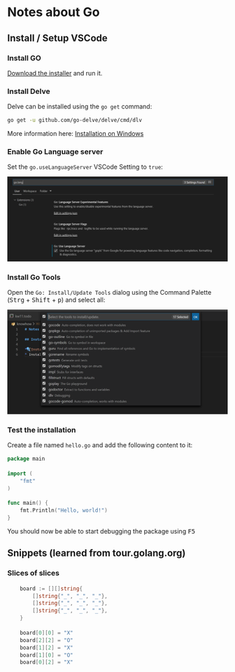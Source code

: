 # Notes about Go

## Install / Setup VSCode

### Install GO

[Download the installer](https://golang.org/dl/) and run it.

### Install Delve

Delve can be installed using the `go get` command:

```bash
go get -u github.com/go-delve/delve/cmd/dlv
```

More information here: [Installation on Windows](https://github.com/go-delve/delve/blob/master/Documentation/installation/windows/install.md#installation-on-windows)

### Enable Go Language server

Set the `go.useLanguageServer` VSCode Setting to `true`:

![go-vscode-language-server](/img/2020-03-22-11-33-38.png)  

### Install Go Tools

Open the ```Go: Install/Update Tools``` dialog using the Command Palette (<kbd>Strg</kbd> + <kbd>Shift</kbd> + <kbd>p</kbd>) and select all:

![Go Install/Update Tools](/img/2020-03-22-11-28-40.png)

### Test the installation

Create a file named `hello.go` and add the following content to it:

```go
package main

import (
	"fmt"
)

func main() {
	fmt.Println("Hello, world!")
}

```

You should now be able to start debugging the package using <kbd>F5</kbd>

## Snippets (learned from tour.golang.org)

### Slices of slices

```go
	board := [][]string{
		[]string{"_", "_", "_"},
		[]string{"_", "_", "_"},
		[]string{"_", "_", "_"},
	}

	board[0][0] = "X"
	board[2][2] = "O"
	board[1][2] = "X"
	board[1][0] = "O"
	board[0][2] = "X"
```
